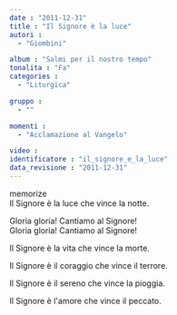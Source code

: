 ```yaml
---
date : "2011-12-31"
title : "Il Signore è la luce"
autori : 
  - "Giombini"

album : "Salmi per il nostro tempo"
tonalita : "Fa"
categories : 
  - "Liturgica"

gruppo : 
  - ""

momenti : 
  - "Acclamazione al Vangelo"

video : 
identificatore : "il_signore_e_la_luce"
data_revisione : "2011-12-31"
---
```

  
  
  
  
  
  
  
  
  
memorize  
 Il Signore è la luce che vince la notte.   
  
  
Gloria gloria! Cantiamo al Signore!   
Gloria gloria! Cantiamo al Signore!   
  
  
  
Il Signore è la vita che vince la morte.  
  
  
  
Il Signore è il coraggio che vince il terrore.  
  
  
  
Il Signore è il sereno che vince la pioggia.  
  
  
  
Il Signore è l'amore che vince il peccato.  
  
  
  
